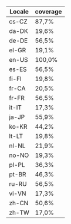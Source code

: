 ﻿| Locale | coverage |
| ------ | -------- |
| cs-CZ | 87,7% |
| da-DK | 19,6% |
| de-DE | 56,5% |
| el-GR | 19,1% |
| en-US | 100,0% |
| es-ES | 56,5% |
| fi-FI | 19,8% |
| fr-CA | 20,5% |
| fr-FR | 56,5% |
| it-IT | 17,3% |
| ja-JP | 55,9% |
| ko-KR | 44,2% |
| lt-LT | 19,8% |
| nl-NL | 21,9% |
| no-NO | 19,3% |
| pl-PL | 36,3% |
| pt-BR | 46,3% |
| ru-RU | 56,5% |
| vi-VN | 17,3% |
| zh-CN | 50,6% |
| zh-TW | 17,0% |
